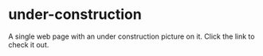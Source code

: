 # under-construction
A single web page with an under construction picture on it. Click the link to check it out.
